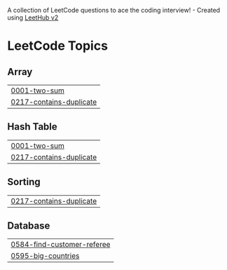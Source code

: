 A collection of LeetCode questions to ace the coding interview! - Created using [LeetHub v2](https://github.com/arunbhardwaj/LeetHub-2.0)
<!---LeetCode Topics Start-->
# LeetCode Topics
## Array
|  |
| ------- |
| [0001-two-sum](https://github.com/dhanyashrujana1708/LeetCode-Solutions/tree/master/0001-two-sum) |
| [0217-contains-duplicate](https://github.com/dhanyashrujana1708/LeetCode-Solutions/tree/master/0217-contains-duplicate) |
## Hash Table
|  |
| ------- |
| [0001-two-sum](https://github.com/dhanyashrujana1708/LeetCode-Solutions/tree/master/0001-two-sum) |
| [0217-contains-duplicate](https://github.com/dhanyashrujana1708/LeetCode-Solutions/tree/master/0217-contains-duplicate) |
## Sorting
|  |
| ------- |
| [0217-contains-duplicate](https://github.com/dhanyashrujana1708/LeetCode-Solutions/tree/master/0217-contains-duplicate) |
## Database
|  |
| ------- |
| [0584-find-customer-referee](https://github.com/dhanyashrujana1708/LeetCode-Solutions/tree/master/0584-find-customer-referee) |
| [0595-big-countries](https://github.com/dhanyashrujana1708/LeetCode-Solutions/tree/master/0595-big-countries) |
<!---LeetCode Topics End-->